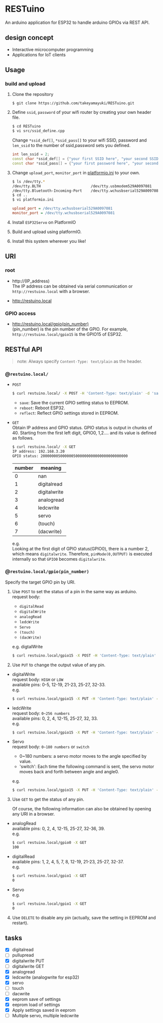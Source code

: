 # RESTuino
An arduino application for ESP32 to handle arduino GPIOs via REST API.

## design concept
- Interactive microcomputer programming
- Applications for IoT clients

## Usage

### build and upload
1. Clone the repository
    ```
    $ git clone https://github.com/takeyamayuki/RESTuino.git
    ```
2. Define `ssid`, `password` of your wifi router by creating your own header file.
    ```sh
    $ cd RESTuino
    $ vi src/ssid_define.cpp
    ``` 
    Change `*ssid_def[]`, `*ssid_pass[]` to your wifi SSID, password and `len_ssid` to the number of ssid,password sets you defined.
    ```cpp 
    int len_ssid = 2;
    const char *ssid_def[] = {"your first SSID here", "your second SSID here"};
    const char *ssid_pass[] = {"your first password here", "your second password here"};
    ```
3. Change `upload_port`, `monitor_port` in [platformio.ini](platformio.ini) to your own.
    ```sh
    $ ls /dev/tty.*
    /dev/tty.BLTH				        /dev/tty.usbmodem529A0097081
    /dev/tty.Bluetooth-Incoming-Port	/dev/tty.wchusbserial529A0097081
    $ cd ..
    $ vi platformio.ini
    ```

    ```platformio.ini
    upload_port = /dev/tty.wchusbserial529A0097081
    monitor_port = /dev/tty.wchusbserial529A0097081
    ```
4. Install `ESP32Servo` on PlatformIO
4. Build and upload using platformIO.
5. Install this system wherever you like!  


## URI
### root
- http://(IP_address)   
    The IP address can be obtained via serial communication or `http://restuino.local` with a browser.

- http://restuino.local

### GPIO access

- http://restuino.local/gpio(pin_number)     
    (pin_number) is the pin number of the GPIO.  For example, `http://restuino.local/gpio15` is the GPIO15 of ESP32.


## RESTful API
> note: Always specify `Content-Type: text/plain` as the header.

### @`restuino.local/`

- `POST`  
    ```sh
    $ curl restuino.local/ -X POST -H 'Content-Type: text/plain' -d 'save|reboot|reflect'
    ```
    - `save`: Save the current GPIO setting status to EEPROM.   
    - `reboot`: Reboot ESP32.
    - `reflect`: Reflect GPIO settings stored in EEPROM.

- `GET`  
    Obtain IP address and GPIO status. GPIO status is output in chunks of 40. Starting from the first left digit, GPIO0, 1,2.... and its value is defined as follows.
    ```sh
    $ curl restuino.local/ -X GET
    IP address: 192.168.3.20
    GPIO status: 2000000050000005000000000000000000000000
    ```

    |  number  |  meaning  |
    | ---- | ---- |
    |  0  |  nan  |
    |  1  |  digitalread  |
    |  2  |  digitalwrite  |
    |  3  |  analogread  |
    |  4  |  ledcwrite  |
    |  5  |  servo  |
    |  6  |  (touch)  |
    |  7  |  (dacwrite)  |

    e.g.   
    Looking at the first digit of GPIO status(GPIO0), there is a number 2, which means `digitalwrite`. Therefore, `pinMode(0,OUTPUT)` is executed internally so that `GPIO0` becomes `digitalwrite`.

### @`restuino.local/gpio(pin_number)`  
Specify the target GPIO pin by URI. 

1. Use `POST` to set the status of a pin in the same way as arduino.        
    request body:
    - `digitalRead`
    - `digitalWrite`
    - `analogRead`
    - `ledcWrite`
    - `Servo`
    - `(touch)`
    - `(dacWrite)`

    e.g. digtalWrite
    ```sh
    $ curl restuino.local/gpio15 -X POST -H 'Content-Type: text/plain' -d 'digitalWrite'
    ```

2. Use `PUT` to change the output value of any pin.
- digitalWrite  
    request body: `HIGH` or `LOW`  
    available pins: 0-5, 12-19, 21-23, 25-27, 32-33.  
    e.g.
    ```sh
    $ curl restuino.local/gpio15 -X PUT -H 'Content-Type: text/plain' -d 'LOW'
    ```
- ledcWrite  
    request body: `0~256 numbers`  
    available pins: 0, 2, 4, 12-15, 25-27, 32, 33.  
    e.g.
    ```sh
    $ curl restuino.local/gpio15 -X PUT -H 'Content-Type: text/plain' -d '100'
    ```
- Servo  
    request body: `0~180 numbers` or `switch`
    - 0~180 numbers: a servo motor moves to the angle specified by value.  
    - 'switch': Each time the following command is sent, the servo motor moves back and forth between angle and angle0.  
    
    e.g.
    ```sh
    $ curl restuino.local/gpio15 -X PUT -H 'Content-Type: text/plain' -d '88'
    ```

3. Use `GET` to get the status of any pin.  

    Of course, the following information can also be obtained by opening any URI in a browser.
- analogRead  
    available pins: 0, 2, 4, 12-15, 25-27, 32-36, 39.  
    e.g.
    ```sh
    $ curl restuino.local/gpio0 -X GET
    100
    ```

- digitalRead  
    available pins: 1, 2, 4, 5, 7, 8, 12-19, 21-23, 25-27, 32-37.   
    e.g.
    ```sh
    $ curl restuino.local/gpio1 -X GET
    0
    ```
- Servo  
    e.g.
    ```sh
    $ curl restuino.local/gpio1 -X GET
    0
    ```

4. Use `DELETE` to disable any pin (actually, save the setting in EEPROM and restart).

## tasks
- [x] digitalread  
- [ ] pullupread  
- [x] digitalwrite PUT  
- [ ] digitalwrite GET  
- [x] analogread  
- [x] ledcwrite (analogwrite for esp32)  
- [x] servo  
- [ ] touch  
- [ ] dacwrite  
- [x] eeprom save of settings   
- [x] eeprom load of settings   
- [x] Apply settings saved in eeprom   
- [ ] Multiple servo, multiple ledcwrite   